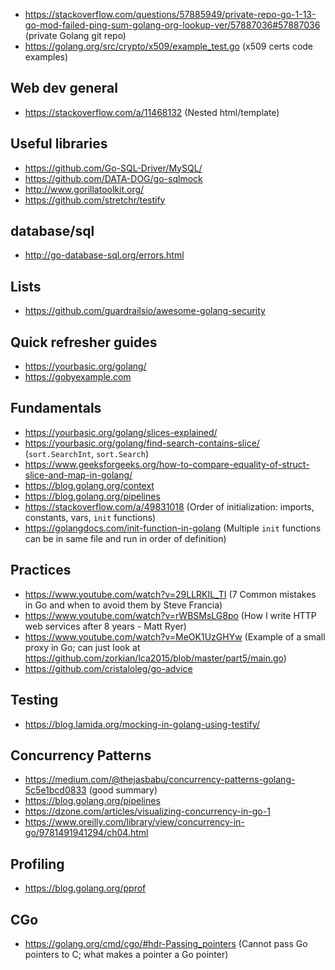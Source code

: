 - https://stackoverflow.com/questions/57885949/private-repo-go-1-13-go-mod-failed-ping-sum-golang-org-lookup-ver/57887036#57887036 (private Golang git repo)
- https://golang.org/src/crypto/x509/example_test.go (x509 certs code examples)


## Web dev general

- https://stackoverflow.com/a/11468132 (Nested html/template)


## Useful libraries

- https://github.com/Go-SQL-Driver/MySQL/
- https://github.com/DATA-DOG/go-sqlmock
- http://www.gorillatoolkit.org/
- https://github.com/stretchr/testify


## database/sql

- http://go-database-sql.org/errors.html


## Lists

- https://github.com/guardrailsio/awesome-golang-security


## Quick refresher guides

- https://yourbasic.org/golang/
- https://gobyexample.com


## Fundamentals

- https://yourbasic.org/golang/slices-explained/
- https://yourbasic.org/golang/find-search-contains-slice/ (`sort.SearchInt`, `sort.Search`)
- https://www.geeksforgeeks.org/how-to-compare-equality-of-struct-slice-and-map-in-golang/
- https://blog.golang.org/context
- https://blog.golang.org/pipelines
- https://stackoverflow.com/a/49831018 (Order of initialization: imports, constants, vars, `init` functions)
- https://golangdocs.com/init-function-in-golang (Multiple `init` functions can be in same file and run in order of definition)


## Practices

- https://www.youtube.com/watch?v=29LLRKIL_TI (7 Common mistakes in Go and when to avoid them by Steve Francia)
- https://www.youtube.com/watch?v=rWBSMsLG8po (How I write HTTP web services after 8 years - Matt Ryer)
- https://www.youtube.com/watch?v=MeOK1UzGHYw (Example of a small proxy in Go; can just look at https://github.com/zorkian/lca2015/blob/master/part5/main.go)
- https://github.com/cristaloleg/go-advice


## Testing

- https://blog.lamida.org/mocking-in-golang-using-testify/


## Concurrency Patterns

- https://medium.com/@thejasbabu/concurrency-patterns-golang-5c5e1bcd0833 (good summary)
- https://blog.golang.org/pipelines
- https://dzone.com/articles/visualizing-concurrency-in-go-1
- https://www.oreilly.com/library/view/concurrency-in-go/9781491941294/ch04.html


## Profiling

- https://blog.golang.org/pprof


## CGo

- https://golang.org/cmd/cgo/#hdr-Passing_pointers (Cannot pass Go pointers to C; what makes a pointer a Go pointer)
